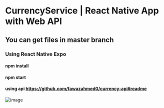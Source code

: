 # CurrencyService | React Native App with Web API
## You can get files in master branch

### Using React Native Expo
#### npm install
#### npm start
#### using api https://github.com/fawazahmed0/currency-api#readme
![image](https://user-images.githubusercontent.com/66986837/209416800-855b51ba-7fd1-40ed-af75-3808cb1c7ef0.png)
